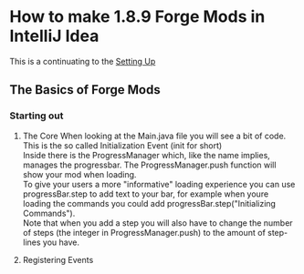 # How to make 1.8.9 Forge Mods in IntelliJ Idea
This is a continuating to the [Setting Up](SettingUp.md)

## The Basics of Forge Mods
### Starting out
1. The Core
When looking at the Main.java file you will see a bit of code. This is the so called Initialization Event (init for short) </br>
Inside there is the ProgressManager which, like the name implies, manages the progressbar. The ProgressManager.push function will show your mod when loading. </br>
To give your users a more "informative" loading experience you can use progressBar.step to add text to your bar, for example when youre loading the commands you could add progressBar.step("Initializing Commands"). </br>
Note that when you add a step you will also have to change the number of steps (the integer in ProgressManager.push) to the amount of step-lines you have. </br>

2. Registering Events

